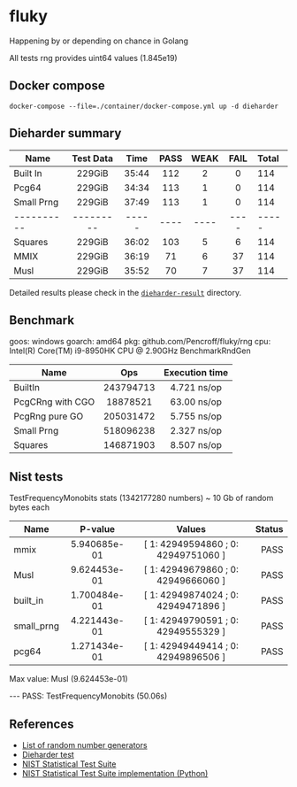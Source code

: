 # fluky

Happening by or depending on chance in Golang

All tests rng provides uint64 values (1.845e19)

## Docker compose

`docker-compose --file=./container/docker-compose.yml up -d dieharder`

## Dieharder summary

| Name       | Test Data | Time  | PASS | WEAK | FAIL | Total |
|------------|:---------:|:-----:|:----:|:----:|:----:|:------|
| Built In   |  229GiB   | 35:44 | 112  |  2   |  0   | 114   |
| Pcg64      |  229GiB   | 34:34 | 113  |  1   |  0   | 114   |
| Small Prng |  229GiB   | 37:49 | 113  |  1   |  0   | 114   |
| ---------- | --------- | ----- | ---- | ---- | ---- | ----- |
| Squares    |  229GiB   | 36:02 | 103  |  5   |  6   | 114   |
| MMIX       |  229GiB   | 36:19 |  71  |  6   |  37  | 114   |
| Musl       |  229GiB   | 35:52 |  70  |  7   |  37  | 114   |

Detailed results please check in the [`dieharder-result`](./dieharder-result) directory.

## Benchmark

goos: windows
goarch: amd64
pkg: github.com/Pencroff/fluky/rng
cpu: Intel(R) Core(TM) i9-8950HK CPU @ 2.90GHz
BenchmarkRndGen 

| Name             |    Ops    | Execution time |
|------------------|:---------:|:--------------:|
| BuiltIn          | 243794713 |  4.721 ns/op   |
| PcgCRng with CGO | 18878521  |  63.00 ns/op   |
| PcgRng pure GO   | 205031472 |  5.755 ns/op   |
| Small Prng       | 518096238 |  2.327 ns/op   |
| Squares          | 146871903 |  8.507 ns/op   |


## Nist tests

TestFrequencyMonobits stats (1342177280 numbers) ~ 10 Gb of random bytes each

| Name       |   P-value    |               Values                | Status |
|------------|:------------:|:-----------------------------------:|-------:|
| mmix       | 5.940685e-01 | [ 1: 42949594860 ; 0: 42949751060 ] |   PASS |
| Musl       | 9.624453e-01 | [ 1: 42949679860 ; 0: 42949666060 ] |   PASS |
| built_in   | 1.700484e-01 | [ 1: 42949874024 ; 0: 42949471896 ] |   PASS |
| small_prng | 4.221443e-01 | [ 1: 42949790591 ; 0: 42949555329 ] |   PASS |
| pcg64      | 1.271434e-01 | [ 1: 42949449414 ; 0: 42949896506 ] |   PASS |

Max value: Musl (9.624453e-01)

--- PASS: TestFrequencyMonobits (50.06s)

## References

* [List of random number generators](https://en.wikipedia.org/wiki/List_of_random_number_generators)
* [Dieharder test](https://webhome.phy.duke.edu/~rgb/General/dieharder.php)
* [NIST Statistical Test Suite](https://csrc.nist.gov/Projects/Random-Bit-Generation/Documentation-and-Software)
* [NIST Statistical Test Suite implementation (Python)](https://github.com/GINARTeam/NIST-statistical-test)